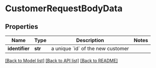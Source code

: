 # CustomerRequestBodyData

## Properties
Name | Type | Description | Notes
------------ | ------------- | ------------- | -------------
**identifier** | **str** | a unique &#x60;id&#x60; of the new customer | 

[[Back to Model list]](../README.md#documentation-for-models) [[Back to API list]](../README.md#documentation-for-api-endpoints) [[Back to README]](../README.md)

